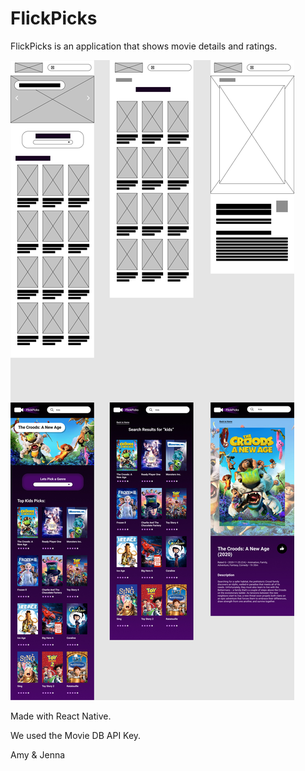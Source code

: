 # FlickPicks

FlickPicks is an application that shows movie details and ratings.

<img src="src/imgs/Wireframe.jpg">

Made with React Native.

We used the Movie DB API Key.

Amy & Jenna 
